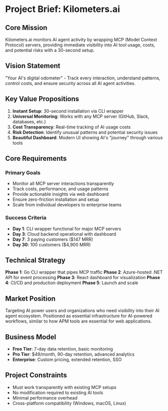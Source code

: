 # Project Brief: Kilometers.ai

## Core Mission
Kilometers.ai monitors AI agent activity by wrapping MCP (Model Context Protocol) servers, providing immediate visibility into AI tool usage, costs, and potential risks with a 30-second setup.

## Vision Statement
"Your AI's digital odometer" - Track every interaction, understand patterns, control costs, and ensure security across all AI agent activities.

## Key Value Propositions
1. **Instant Setup**: 30-second installation via CLI wrapper
2. **Universal Monitoring**: Works with any MCP server (GitHub, Slack, databases, etc.)
3. **Cost Transparency**: Real-time tracking of AI usage costs
4. **Risk Detection**: Identify unusual patterns and potential security issues
5. **Beautiful Dashboard**: Modern UI showing AI's "journey" through various tools

## Core Requirements

### Primary Goals
- Monitor all MCP server interactions transparently
- Track costs, performance, and usage patterns
- Provide actionable insights via web dashboard
- Ensure zero-friction installation and setup
- Scale from individual developers to enterprise teams

### Success Criteria
- **Day 1**: CLI wrapper functional for major MCP servers
- **Day 3**: Cloud backend operational with dashboard
- **Day 7**: 3 paying customers ($147 MRR)
- **Day 30**: 100 customers ($4,900 MRR)

## Technical Strategy
**Phase 1**: Go CLI wrapper that pipes MCP traffic
**Phase 2**: Azure-hosted .NET API for event processing
**Phase 3**: React dashboard for visualization
**Phase 4**: CI/CD and production deployment
**Phase 5**: Launch and scale

## Market Position
Targeting AI power users and organizations who need visibility into their AI agent ecosystem. Positioned as essential infrastructure for AI-powered workflows, similar to how APM tools are essential for web applications.

## Business Model
- **Free Tier**: 7-day data retention, basic monitoring
- **Pro Tier**: $49/month, 90-day retention, advanced analytics
- **Enterprise**: Custom pricing, extended retention, SSO

## Project Constraints
- Must work transparently with existing MCP setups
- No modification required to existing AI tools
- Minimal performance overhead
- Cross-platform compatibility (Windows, macOS, Linux) 